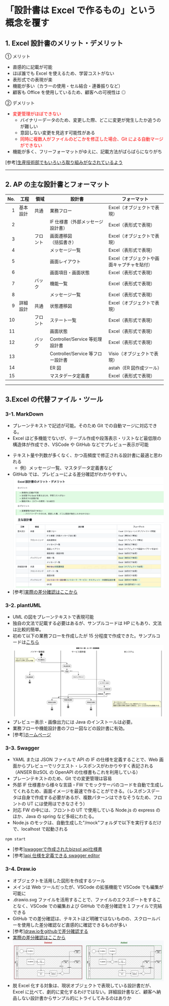 # 「設計書は Excel で作るもの」という概念を覆す

## 1. Excel 設計書のメリット・デメリット

① メリット

- 直感的に記載が可能
- ほぼ誰でも Excel を使えるため、学習コストがない
- 表形式での表現が楽
- 機能が多い（カラーの使用・セル結合・連番振りなど）
- 顧客も Office を使用しているため、顧客への可視性は ◎

② デメリット

- <span style="color:#f00">変更管理がほぼできない</span>
  - バイナリーデータのため、変更した際、どこに変更が発生したか追うのが難しい
  - 意図しない変更を見逃す可能性がある
  - <span style="color:#f00">同時に複数人がファイルのどこかを修正した場合、Git による自動マージができない</span>
- 機能が多く、フリーフォーマットがゆえに、記載方法がばらばらになりがち

[参考][生産技術部でもいろいろ取り組みがなされているよう](https://www.nttdata.com/jp/ja/data-insight/2021/0602/)

---

## 2. AP の主な設計書とフォーマット

| No. | 工程     | 領域     | 設計書                            | フォーマット                                |
| --: | -------- | -------- | --------------------------------- | ------------------------------------------- |
|   1 | 基本設計 | 共通     | 業務フロー                        | Excel（オブジェクトで表現）                 |
|   2 |          |          | IF 仕様書（外部メッセージ設計書） | Excel（表形式で表現）                       |
|   3 |          | フロント | 画面遷移図<br>（括弧書き）        | Excel（オブジェクトで表現）                 |
|   4 |          |          | メッセージ一覧                    | Excel（表形式で表現）                       |
|   5 |          |          | 画面レイアウト                    | Excel（オブジェクトや画面キャプチャを貼付） |
|   6 |          |          | 画面項目・画面状態                | Excel（表形式で表現）                       |
|   7 |          | バック   | 機能一覧                          | Excel（表形式で表現）                       |
|   8 |          |          | メッセージ一覧                    | Excel（表形式で表現）                       |
|   9 | 詳細設計 | 共通     | 状態遷移図                        | Excel（オブジェクトで表現）                 |
|  10 |          | フロント | ステート一覧                      | Excel（表形式で表現）                       |
|  11 |          |          | 画面状態                          | Excel（表形式で表現）                       |
|  12 |          | バック   | Controller/Service 等処理設計書   | Excel（表形式で表現）                       |
|  13 |          |          | Controller/Service 等フロー設計書 | Visio（オブジェクトで表現）                 |
|  14 |          |          | ER 図                             | astah（ER 図作成ツール）                    |
|  15 |          |          | マスタデータ定義書                | Excel（表形式で表現）                       |

---

## 3.Excel の代替ファイル・ツール

### 3-1. MarkDown

- プレーンテキストで記述が可能。そのため Git での自動マージに対応できる。
- Excel ほど多機能でないが、テーブル作成や段落表示・リストなど最低限の構造体が作成でき、VSCode や GitHub などでプレビュー表示が可能

<!-- | [プレーン]![plain](ref/sample_md_plain.png) |
| :-----------------------------------------: |

|[プレビュー]![preview](ref/sample_md_preview.png)}
|:-:| -->

- テキスト量や列数が多くなく、かつ高頻度で修正される設計書に最適と思われる
  - 例）メッセージ一覧、マスタデータ定義書など
- GitHub では、プレビューによる差分確認がわかりやすい。
  ![参考](/ref/difference_marklown.png)
- [参考][実際の差分確認はここから](https://github.com/Hiroyuki1995/Github-test/commit/234b41f8587c51e29f8f04e8e0a2e8cd949fc342?short_path=5ea635c#diff-5ea635c4751145ee2cbbb88a6f5b8ed38adc3d193472383360af4e00953c1584)

### 3-2. plantUML

- UML の図をプレーンテキストで表現可能
- 独自の文法で記載する必要はあるが、サンプルコードは HP にもあり、文法は比較的簡単。
- 初めて以下の業務フローを作成したが 15 分程度で作成できた。サンプルコードは[こちら](./business_flow_plantuml.pu)
  ![サンプル](./business_flow_plantuml.svg)
- プレビュー表示・画像出力には Java のインストールは必要。
- 業務フローや機能設計書のフロー図などの設計書に有効。
- [参考][ホームページ](https://plantuml.com/)

### 3-3. Swagger

- YAML または JSON ファイルで API の IF の仕様を定義することで、Web 画面からプレビューでリクエスト・レスポンスがわかりやすく表記される（ANSER BizSOL の OpenAPI の仕様書もこれを利用している）
- プレーンテキストのため、Git での変更管理は容易
- 外部 IF 仕様書から様々な言語・FW でモックサーバのコードを自動で生成してくれるため、画面イメージを最速で作ることができる。（レスポンスデータは自身で作成する必要があるが、複数パターンはできなそうなため、フロントの UT には使用はできなさそう）
- 対応 FW の中には、フロントの UT で使用している Node.js の express のほか、Java の spring など多岐にわたる。
- Node.js のモックは、自動生成した"/mock"フォルダで以下を実行するだけで、localhost で起動される

```
npm start
```

- [参考][swaggerで作成されたbizsol api仕様書](https://portal.opencanvas.ne.jp/api/apilist/anserbizsolv13/)
- [参考][api 仕様を定義できる swagger editor](https://editor.swagger.io/)

### 3-4. Draw.io

- オブジェクトを活用した図形を作成するツール
- メインは Web ツールだったが、VSCode の拡張機能で VSCode でも編集が可能に
- .drawio.svg ファイルを活用することで、ファイルのエクスポートをすることなく、VSCode での編集および GitHub での差分確認を１ファイルで完結できる
- GitHub での差分確認は、テキストほど明確ではないものの、スクロールバーを使用した差分確認など直感的に確認できるものが多い
- [参考][draw.ioをgithubで差分確認する](https://dev.classmethod.jp/articles/create-infrastructure-diagrams-in-drawio-diactamsnet-manage-them-in-code-and-github/)
- [実際の差分確認はここから](https://github.com/Hiroyuki1995/Github-test/commit/52d91a25fbd130e7585067fadc7776ca5545e2b9)
  ![参考](/ref/difference_svg.png)
- 脱 Excel 化する対象は、現状オブジェクトで表現している設計書だが、Excel に比べて、劇的に変化するわけではない。詳細設計書など、顧客へ納品しない設計書からサンプル的にトライしてみるのはありか
